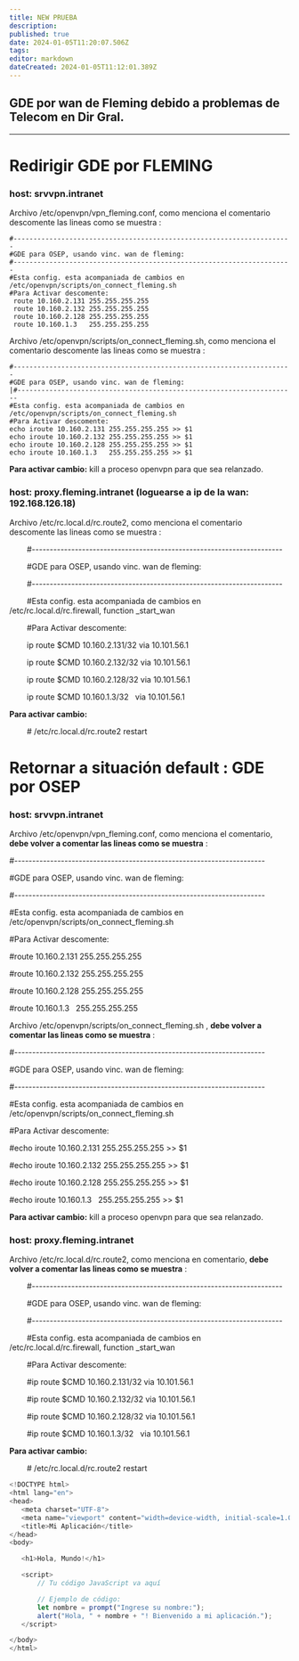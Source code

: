 ```yaml
---
title: NEW PRUEBA
description: 
published: true
date: 2024-01-05T11:20:07.506Z
tags: 
editor: markdown
dateCreated: 2024-01-05T11:12:01.389Z
---
```


## GDE por wan de Fleming debido a problemas de Telecom en Dir Gral.

---

# Redirigir GDE por FLEMING

### host: srvvpn.intranet

Archivo /etc/openvpn/vpn\_fleming.conf, como menciona el comentario descomente las lineas como se muestra :

```plaintext
#----------------------------------------------------------------------
#GDE para OSEP, usando vinc. wan de fleming:
#----------------------------------------------------------------------
#Esta config. esta acompaniada de cambios en /etc/openvpn/scripts/on_connect_fleming.sh
#Para Activar descomente:
 route 10.160.2.131 255.255.255.255
 route 10.160.2.132 255.255.255.255
 route 10.160.2.128 255.255.255.255
 route 10.160.1.3   255.255.255.255
```

Archivo /etc/openvpn/scripts/on\_connect\_fleming.sh, como menciona el comentario descomente las lineas como se muestra :

```plaintext
#----------------------------------------------------------------------
#GDE para OSEP, usando vinc. wan de fleming:
|#----------------------------------------------------------------------
#Esta config. esta acompaniada de cambios en /etc/openvpn/scripts/on_connect_fleming.sh
#Para Activar descomente:
echo iroute 10.160.2.131 255.255.255.255 >> $1
echo iroute 10.160.2.132 255.255.255.255 >> $1
echo iroute 10.160.2.128 255.255.255.255 >> $1
echo iroute 10.160.1.3   255.255.255.255 >> $1
```

**Para activar cambio:** kill a proceso openvpn para que sea relanzado.

### host: proxy.fleming.intranet (loguearse a ip de la wan: 192.168.126.18)

Archivo /etc/rc.local.d/rc.route2, como menciona el comentario descomente las lineas como se muestra :

        #----------------------------------------------------------------------

        #GDE para OSEP, usando vinc. wan de fleming:

        #----------------------------------------------------------------------

        #Esta config. esta acompaniada de cambios en /etc/rc.local.d/rc.firewall, function \_start\_wan

        #Para Activar descomente:

        ip route $CMD 10.160.2.131/32 via 10.101.56.1

        ip route $CMD 10.160.2.132/32 via 10.101.56.1

        ip route $CMD 10.160.2.128/32 via 10.101.56.1

        ip route $CMD 10.160.1.3/32   via 10.101.56.1

**Para activar cambio:**

        # /etc/rc.local.d/rc.route2 restart

# Retornar a situación default : GDE por OSEP

### host: srvvpn.intranet

Archivo /etc/openvpn/vpn\_fleming.conf, como menciona el comentario, **debe volver a comentar las lineas como se muestra** : 

#----------------------------------------------------------------------

#GDE para OSEP, usando vinc. wan de fleming:

#----------------------------------------------------------------------

#Esta config. esta acompaniada de cambios en /etc/openvpn/scripts/on\_connect\_fleming.sh

#Para Activar descomente:

#route 10.160.2.131 255.255.255.255

#route 10.160.2.132 255.255.255.255

#route 10.160.2.128 255.255.255.255

#route 10.160.1.3   255.255.255.255

Archivo /etc/openvpn/scripts/on\_connect\_fleming.sh , **debe volver a comentar las lineas como se muestra** :

#----------------------------------------------------------------------

#GDE para OSEP, usando vinc. wan de fleming:

#----------------------------------------------------------------------

#Esta config. esta acompaniada de cambios en /etc/openvpn/scripts/on\_connect\_fleming.sh

#Para Activar descomente:

#echo iroute 10.160.2.131 255.255.255.255 >> $1

#echo iroute 10.160.2.132 255.255.255.255 >> $1

#echo iroute 10.160.2.128 255.255.255.255 >> $1

#echo iroute 10.160.1.3   255.255.255.255 >> $1

**Para activar cambio:** kill a proceso openvpn para que sea relanzado.

### host: proxy.fleming.intranet

Archivo /etc/rc.local.d/rc.route2, como menciona en comentario, **debe volver a comentar las lineas como se muestra** :

        #----------------------------------------------------------------------

        #GDE para OSEP, usando vinc. wan de fleming:

        #----------------------------------------------------------------------

        #Esta config. esta acompaniada de cambios en /etc/rc.local.d/rc.firewall, function \_start\_wan

        #Para Activar descomente:

        #ip route $CMD 10.160.2.131/32 via 10.101.56.1

        #ip route $CMD 10.160.2.132/32 via 10.101.56.1

        #ip route $CMD 10.160.2.128/32 via 10.101.56.1

        #ip route $CMD 10.160.1.3/32   via 10.101.56.1

**Para activar cambio:**

        # /etc/rc.local.d/rc.route2 restart 

```javascript
<!DOCTYPE html>
<html lang="en">
<head>
   <meta charset="UTF-8">
   <meta name="viewport" content="width=device-width, initial-scale=1.0">
   <title>Mi Aplicación</title>
</head>
<body>

   <h1>Hola, Mundo!</h1>

   <script>
       // Tu código JavaScript va aquí

       // Ejemplo de código:
       let nombre = prompt("Ingrese su nombre:");
       alert("Hola, " + nombre + "! Bienvenido a mi aplicación.");
   </script>

</body>
</html>
```